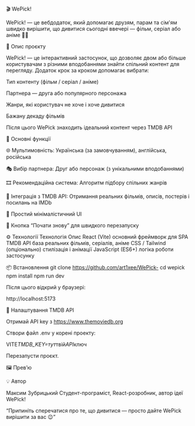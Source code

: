 🎬 WePick!

WePick! — це вебдодаток, який допомагає друзям, парам та сім'ям швидко вирішити, що дивитися сьогодні ввечері — фільм, серіал або аніме 🎥🍿

🚀 Опис проєкту

WePick! — це інтерактивний застосунок, що дозволяє двом або більше користувачам з різними вподобаннями знайти спільний контент для перегляду.
Додаток крок за кроком допомагає вибрати:

Тип контенту (фільм / серіал / аніме)

Партнера — друга або популярного персонажа

Жанри, які користувач не хоче і хоче дивитися

Бажану декаду фільмів

Після цього WePick знаходить ідеальний контент через TMDB API

🧩 Основні функції

🌐 Мультимовність: Українська (за замовчуванням), англійська, російська

🎭 Вибір партнера: Друг або персонаж (з унікальними вподобаннями)

🎞 Рекомендаційна система: Алгоритм підбору спільних жанрів

🧠 Інтеграція з TMDB API: Отримання реальних фільмів, описів, постерів і посилань на IMDb

🧱 Простий мінімалістичний UI

🔁 Кнопка “Почати знову” для швидкого перезапуску

⚙️ Технології
Технологія Опис
React (Vite) основний фреймворк для SPA
TMDB API база реальних фільмів, серіалів, аніме
CSS / Tailwind (опціонально) стилізація і анімації
JavaScript (ES6+) логіка роботи застосунку

📦 Встановлення
git clone https://github.com/art1xee/WePick-
cd wepick
npm install
npm run dev

Після цього відкрий у браузері:

http://localhost:5173

🔑 Налаштування TMDB API

Отримай API key з https://www.themoviedb.org

Створи файл .env у корені проекту:

VITE*TMDB_KEY=тут*твій*API*ключ

Перезапусти проєкт.

🖼️ Прев’ю

💡 Автор

Максим Зубрицький
Студент-програміст, React-розробник, автор ідеї WePick!

“Припиніть сперечатися про те, що дивитися — просто дайте WePick вирішити за вас 😉”
